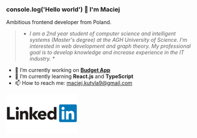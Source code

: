 ### console.log('Hello world') 👋 I'm Maciej 

Ambitious frontend developer from Poland.

> * *I am a 2nd year student of computer science and intelligent systems (Master's degree) at the AGH University of Science. I'm interested in web development and graph theory. My professional goal is to develop knowledge and increase experience in the IT industry.* *

- 🔭 I’m currently working on **[Budget App](https://github.com/MaciejKutyla98/budget-app)**
- 🌱 I’m currently learning **React.js** and **TypeScript**
- 📫 How to reach me: [maciej.kutyla9@gmail.com](mailto:maciej.kutyla9@gmail.com)

[![LinkedIn](/linkedin.png)](https://www.linkedin.com/in/maciej-kuty%C5%82a-a891971a7/)

